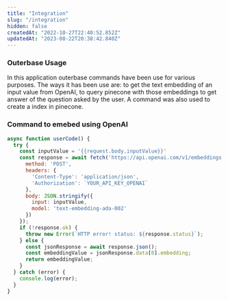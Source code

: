 ```yaml
---
title: "Integration"
slug: "/integration"
hidden: false
createdAt: "2022-10-27T22:40:52.852Z"
updatedAt: "2023-08-22T20:38:42.840Z"
---
```


### Outerbase Usage

In this application outerbase commands have been use for various purposes. The ways it has been use are: to get the text embedding of an input value from OpenAI, to query pinecone with those embeddings to get answer of the question asked by the user. A command was also used to create a index in pinecone.


### Command to emebed using OpenAI

```javascript
async function userCode() {
  try {
    const inputValue = '{{request.body.inputValue}}'
    const response = await fetch('https://api.openai.com/v1/embeddings', {
      method: 'POST',
      headers: {
        'Content-Type': 'application/json',
        'Authorization': `YOUR_API_KEY_OPENAI`
      },
      body: JSON.stringify({
        input: inputValue,
        model: 'text-embedding-ada-002'
      })
    });
    if (!response.ok) {
      throw new Error(`HTTP error! status: ${response.status}`);
    } else {
      const jsonResponse = await response.json();
      const embeddingValue = jsonResponse.data[0].embedding;
      return embeddingValue;
    }
  } catch (error) {
    console.log(error);
  }
}

```